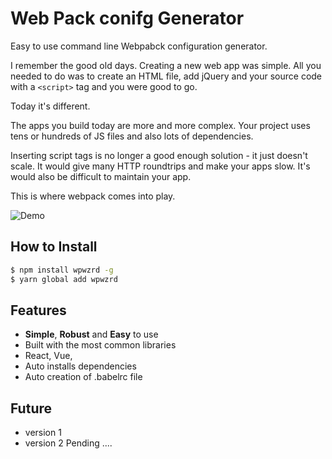 # Web Pack conifg Generator 

Easy to use command line Webpabck configuration generator.

I remember the good old days. Creating a new web app was simple. All you needed to do was to create an HTML file, add jQuery and your source code with a `<script>` tag and you were good to go.

Today it's different.

The apps you build today are more and more complex. Your project uses tens or hundreds of JS files and also lots of dependencies.

Inserting script tags is no longer a good enough solution - it just doesn't scale. It would give many HTTP roundtrips and make your apps slow. It's would also be difficult to maintain your app.

This is where webpack comes into play.

![Demo](webwiz.gif)

How to Install 
--------
```bash
$ npm install wpwzrd -g
$ yarn global add wpwzrd 
```

Features
--------
* **Simple**, **Robust** and **Easy** to use
* Built with the most common libraries
* React, Vue, 
* Auto installs dependencies
* Auto creation of .babelrc file

Future 
-----------------------------------
* version 1 
* version 2 Pending ....
